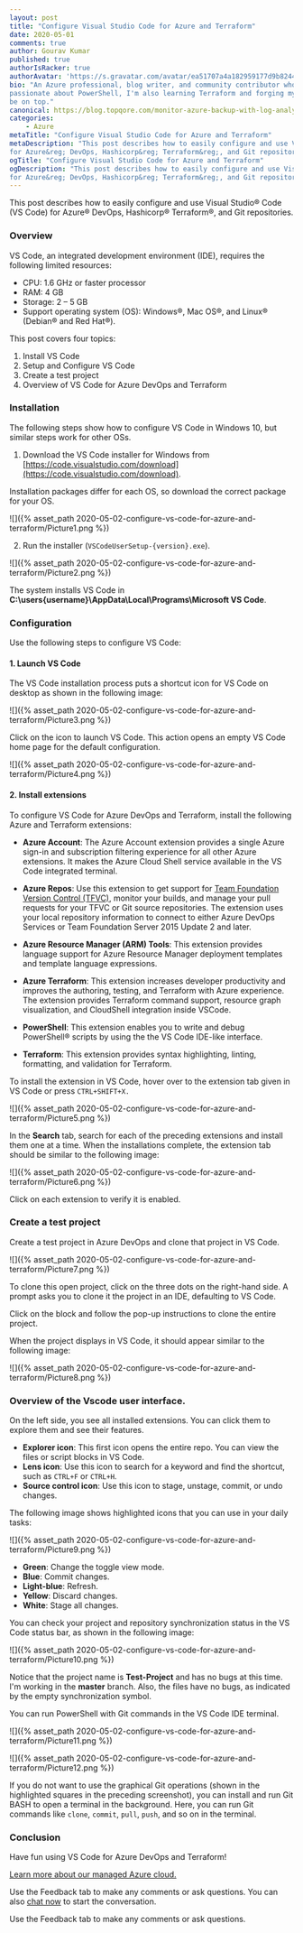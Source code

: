 ```yaml
---
layout: post
title: "Configure Visual Studio Code for Azure and Terraform"
date: 2020-05-01
comments: true
author: Gourav Kumar
published: true
authorIsRacker: true
authorAvatar: 'https://s.gravatar.com/avatar/ea51707a4a182959177d9b8244835571'
bio: "An Azure professional, blog writer, and community contributor who is
passionate about PowerShell, I'm also learning Terraform and forging my path to
be on top."
canonical: https://blog.topqore.com/monitor-azure-backup-with-log-analytics/
categories:
    - Azure
metaTitle: "Configure Visual Studio Code for Azure and Terraform"
metaDescription: "This post describes how to easily configure and use Visual Studio&reg; Code
for Azure&reg; DevOps, Hashicorp&reg; Terraform&reg;, and Git repositories. "
ogTitle: "Configure Visual Studio Code for Azure and Terraform"
ogDescription: "This post describes how to easily configure and use Visual Studio&reg; Code
for Azure&reg; DevOps, Hashicorp&reg; Terraform&reg;, and Git repositories. "
---
```


This post describes how to easily configure and use Visual Studio&reg; Code (VS Code)
for Azure&reg; DevOps, Hashicorp&reg; Terraform&reg;, and Git
repositories.

<!--more-->

### Overview

VS Code, an integrated development environment (IDE), requires the following limited resources:

- CPU:  1.6 GHz or faster processor
- RAM:  4 GB
- Storage:  2 – 5 GB
- Support operating system (OS):  Windows&reg;, Mac OS&reg;, and Linux&reg; (Debian&reg; and Red Hat&reg;).

This post covers four topics:

1. Install VS Code
2. Setup and Configure VS Code
3. Create a test project
4. Overview of VS Code for Azure DevOps and Terraform

### Installation

The following steps show how to configure VS Code in Windows 10, but similar
steps work for other OSs.

1. Download the VS Code installer for Windows from
[https://code.visualstudio.com/download](https://code.visualstudio.com/download).

Installation packages differ for each OS, so download the correct package for
your OS.

![]({% asset_path 2020-05-02-configure-vs-code-for-azure-and-terraform/Picture1.png %})

2. Run the installer (`VSCodeUserSetup-{version}.exe`).

![]({% asset_path 2020-05-02-configure-vs-code-for-azure-and-terraform/Picture2.png %})

The system installs VS Code in **C:\users\{username}\AppData\Local\Programs\Microsoft VS Code**.

### Configuration

Use the following steps to configure VS Code:

#### 1. Launch VS Code

The VS Code installation process puts a shortcut icon for VS Code on desktop as
shown in the following image:

![]({% asset_path 2020-05-02-configure-vs-code-for-azure-and-terraform/Picture3.png %})

Click on the icon to launch VS Code. This action opens an empty VS Code
home page for the default configuration.

![]({% asset_path 2020-05-02-configure-vs-code-for-azure-and-terraform/Picture4.png %})

#### 2. Install extensions

To configure VS Code for Azure DevOps and Terraform, install the following Azure
and Terraform extensions:

- **Azure Account**: The Azure Account extension provides a single Azure sign-in
  and subscription filtering experience for all other Azure extensions. It makes
  the Azure Cloud Shell service available in the VS Code integrated terminal.

- **Azure Repos**: Use this extension to get support for
  [Team Foundation Version Control (TFVC)](https://github.com/Microsoft/azure-repos-vscode/blob/master/TFVC_README.md#quick-start),
  monitor your builds, and manage your pull requests for your TFVC or Git source
  repositories. The extension uses your local repository information to connect
  to either Azure DevOps Services or Team Foundation Server 2015 Update 2 and
  later.

- **Azure Resource Manager (ARM) Tools**: This extension provides language
  support for Azure Resource Manager deployment templates and template language
  expressions.

- **Azure Terraform**: This extension increases developer productivity and
  improves the authoring, testing, and Terraform with Azure experience. The
  extension provides Terraform command support, resource graph visualization,
  and CloudShell integration inside VSCode.

- **PowerShell**: This extension enables you to write and debug PowerShell&reg;
  scripts by using the the VS Code IDE-like interface.

- **Terraform**: This extension provides syntax highlighting, linting,
  formatting, and validation for Terraform.

To install the extension in VS Code, hover over to the extension tab given in
VS Code or press `CTRL+SHIFT+X.`

![]({% asset_path 2020-05-02-configure-vs-code-for-azure-and-terraform/Picture5.png %})

In the **Search** tab, search for each of the preceding extensions and install
them one at a time. When the installations complete, the extension tab should be
similar to the following image:

![]({% asset_path 2020-05-02-configure-vs-code-for-azure-and-terraform/Picture6.png %})

Click on each extension to verify it is enabled.

### Create a test project

Create a test project in Azure DevOps and clone that project in VS Code.

![]({% asset_path 2020-05-02-configure-vs-code-for-azure-and-terraform/Picture7.png %})

To clone this open project, click on the three dots on the right-hand side. A
prompt asks you to clone it the project in an IDE, defaulting to VS Code.

Click on the block and follow the pop-up instructions to clone the entire project.

When the project displays in VS Code, it should appear similar to the following
image:

![]({% asset_path 2020-05-02-configure-vs-code-for-azure-and-terraform/Picture8.png %})

### Overview of the Vscode user interface.

On the left side, you see all installed extensions. You can click them to
explore them and see their features.

- **Explorer icon**: This first icon opens the entire repo. You can view the files
  or script blocks in VS Code.
- **Lens icon**: Use this icon to search for a keyword and find the shortcut, such
  as `CTRL+F` or `CTRL+H`.
- **Source control icon**: Use this icon to stage, unstage, commit, or undo changes.

The following image shows highlighted icons that you can use in your daily tasks:

![]({% asset_path 2020-05-02-configure-vs-code-for-azure-and-terraform/Picture9.png %})

- **Green**: Change the toggle view mode.
- **Blue**: Commit changes.
- **Light-blue**: Refresh.
- **Yellow**: Discard changes.
- **White**: Stage all changes.

You can check your project and repository synchronization status in the VS Code
status bar, as shown in the following image:

![]({% asset_path 2020-05-02-configure-vs-code-for-azure-and-terraform/Picture10.png %})

Notice that the project name is **Test-Project** and has no bugs at this time. I'm
working in the **master** branch. Also, the files have no bugs, as indicated by
the empty synchronization symbol.

You can run PowerShell with Git commands in the VS Code IDE terminal.

![]({% asset_path 2020-05-02-configure-vs-code-for-azure-and-terraform/Picture11.png %})

![]({% asset_path 2020-05-02-configure-vs-code-for-azure-and-terraform/Picture12.png %})

If you do not want to use the graphical Git operations (shown in the highlighted
squares in the preceding screenshot), you can install and run Git BASH to open
a terminal in the background. Here, you can run Git commands like `clone`,
`commit`, `pull`, `push`, and so on in the terminal.

### Conclusion

Have fun using VS Code for Azure DevOps and Terraform!

<a class="cta purple" id="cta" href="https://www.rackspace.com/microsoft/managed-azure-cloud">Learn more about our managed Azure cloud.</a>

Use the Feedback tab to make any comments or ask questions. You can also
[chat now](https://www.rackspace.com/#chat) to start the conversation.

Use the Feedback tab to make any comments or ask questions.
